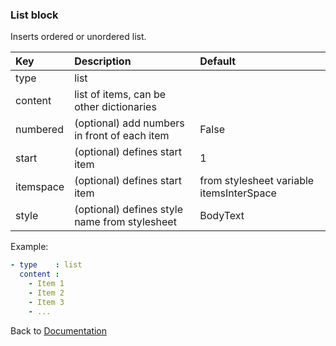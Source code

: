 


### <a name="manual"></a> List block

Inserts ordered or unordered list.

| Key       |      Description      | Default |
|:----------|:--------------------- | :------ |
| type      |  list                 |  
| content   |  list of items, can be other dictionaries        |
| numbered  | (optional) add numbers in front of each item     | False |
| start     | (optional) defines start item     | 1 |
| itemspace | (optional) defines start item     | from stylesheet variable itemsInterSpace |
| style     | (optional) defines style name from stylesheet   | BodyText |

Example:
```YAML
- type    : list
  content :
    - Item 1
    - Item 2
    - Item 3
    - ...
```

Back to [Documentation](../../../README.md#block_basic)
